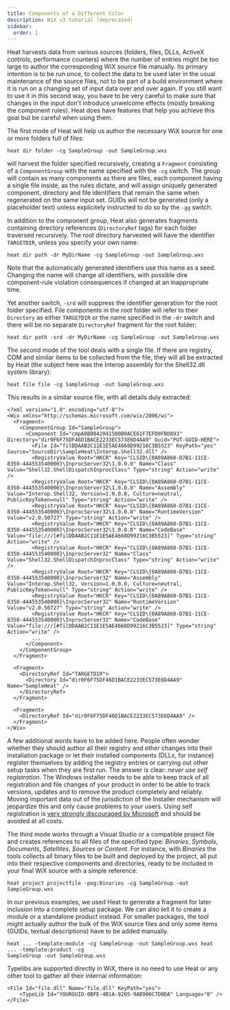 ```yaml
---
title: Components of a Different Color
description: WiX v3 tutorial (deprecated)
sidebar:
  order: 1
---
```


Heat harvests data from various sources (folders, files, DLLs, ActiveX controls, performance counters) where the number of entries might be too large to author the corresponding WiX source file manually. Its primary intention is to be run once, to collect the data to be used later in the usual maintenance of the source files, not to be part of a build environment where it is run on a changing set of input data over and over again. If you still want to use it in this second way, you have to be very careful to make sure that changes in the input don't introduce unwelcome effects (mostly breaking the component rules). Heat does have features that help you achieve this goal but be careful when using them.

The first mode of Heat will help us author the necessary WiX source for one or more folders full of files:

    heat dir folder -cg SampleGroup -out SampleGroup.wxs

will harvest the folder specified recursively, creating a `Fragment` consisting of a `ComponentGroup` with the name specified with the `-cg` switch. The group will contain as many components as there are files, each component having a single file inside, as the rules dictate, and will assign uniquely generated component, directory and file identifiers that remain the same when regenerated on the same input set. GUIDs will not be generated (only a placeholder text) unless explicitely instructed to do so by the `-gg` switch.<!-- fix: -ag -->

In addition to the component group, Heat also generates fragments containing directory references (`DirectoryRef` tags) for each folder traversed recursively. The root directory harvested will have the identifier `TARGETDIR`, unless you specify your own name:

    heat dir path -dr MyDirName -cg SampleGroup -out SampleGroup.wxs 

Note that the automatically generated identifiers use this name as a seed. Changing the name will change all identifiers, with possible dire component-rule violation consequences if changed at an inappropriate time.

Yet another switch, `-srd` will suppress the identifier generation for the root folder specified. File components in the root folder will refer to their `Directory` as either `TARGETDIR` or the name specified in the `-dr` switch and there will be no separate `DirectoryRef` fragment for the root folder:

    heat dir path -srd -dr MyDirName -cg SampleGroup -out SampleGroup.wxs

The second mode of the tool deals with a single file. If there are registry, COM and similar items to be collected from the file, they will all be extracted by Heat (the subject here was the Interop assembly for the Shell32.dll system library):

    heat file file -cg SampleGroup -out SampleGroup.wxs

This results in a similar source file, with all details duly extracted:

    <?xml version="1.0" encoding="utf-8"?>
    <Wix xmlns="http://schemas.microsoft.com/wix/2006/wi">
      <Fragment> 
        <ComponentGroup Id="SampleGroup">
          <Component Id="cmpA8B0842041500B0ACE61F7EFD0FBD893" Directory="dir0F6F75DF46D1BACE2233EC573E6D4AA9" Guid="PUT-GUID-HERE">
            <File Id="filDDAAB2C11E1E5AE4668D99216C3B5523" KeyPath="yes" Source="SourceDir\SampleHeat\Interop.Shell32.dll" />
            <RegistryValue Root="HKCR" Key="CLSID\{0A89A860-D7B1-11CE-8350-444553540000}\InprocServer32\1.0.0.0" Name="Class" Value="Shell32.ShellDispatchInprocClass" Type="string" Action="write" />
            <RegistryValue Root="HKCR" Key="CLSID\{0A89A860-D7B1-11CE-8350-444553540000}\InprocServer32\1.0.0.0" Name="Assembly" Value="Interop.Shell32, Version=1.0.0.0, Culture=neutral, PublicKeyToken=null" Type="string" Action="write" />
            <RegistryValue Root="HKCR" Key="CLSID\{0A89A860-D7B1-11CE-8350-444553540000}\InprocServer32\1.0.0.0" Name="RuntimeVersion" Value="v2.0.50727" Type="string" Action="write" />
            <RegistryValue Root="HKCR" Key="CLSID\{0A89A860-D7B1-11CE-8350-444553540000}\InprocServer32\1.0.0.0" Name="CodeBase" Value="file:///[#filDDAAB2C11E1E5AE4668D99216C3B5523]" Type="string" Action="write" />
            <RegistryValue Root="HKCR" Key="CLSID\{0A89A860-D7B1-11CE-8350-444553540000}\InprocServer32" Name="Class" Value="Shell32.ShellDispatchInprocClass" Type="string" Action="write" />
            <RegistryValue Root="HKCR" Key="CLSID\{0A89A860-D7B1-11CE-8350-444553540000}\InprocServer32" Name="Assembly" Value="Interop.Shell32, Version=1.0.0.0, Culture=neutral, PublicKeyToken=null" Type="string" Action="write" />
            <RegistryValue Root="HKCR" Key="CLSID\{0A89A860-D7B1-11CE-8350-444553540000}\InprocServer32" Name="RuntimeVersion" Value="v2.0.50727" Type="string" Action="write" />
            <RegistryValue Root="HKCR" Key="CLSID\{0A89A860-D7B1-11CE-8350-444553540000}\InprocServer32" Name="CodeBase" Value="file:///[#filDDAAB2C11E1E5AE4668D99216C3B5523]" Type="string" Action="write" />
            ... 
          </Component>
        </ComponentGroup>
      </Fragment>
      
      <Fragment>
        <DirectoryRef Id="TARGETDIR">
          <Directory Id="dir0F6F75DF46D1BACE2233EC573E6D4AA9" Name="SampleHeat" />
        </DirectoryRef>
      </Fragment>
      
      <Fragment>
        <DirectoryRef Id="dir0F6F75DF46D1BACE2233EC573E6D4AA9" />
      </Fragment>
    </Wix>

A few additional words have to be added here. People often wonder whether they should author all their registry and other changes into their installation package or let their installed components (DLLs, for instance) register themselves by adding the registry entries or carrying out other setup tasks when they are first run. The answer is clear: _never use self registration_. The Windows installer needs to be able to keep track of all registration and file changes of your product in order to be able to track versions, updates and to remove the product completely and reliably. Moving important data out of the jurisdiction of the Installer mechanism will jeopardize this and only cause problems to your users. Using self registration is [very strongly discouraged by Microsoft](https://msdn.microsoft.com/en-us/library/aa371608%28v=vs.85%29.aspx) and should be avoided at all costs.

The third mode works through a Visual Studio or a compatible project file and creates references to all files of the specified type: _Binaries_, _Symbols_, _Documents_, _Satellites_, _Sources_ or _Content_. For instance, with _Binaries_ the tools collects all binary files to be built and deployed by the project, all put into their respective components and directories, ready to be included in your final WiX source with a simple reference:

    heat project projectfile -pog:Binaries -cg SampleGroup -out SampleGroup.wxs 

In our previous examples, we used Heat to generate a fragment for later inclusion into a complete setup package. We can also tell it to create a module or a standalone product instead. For smaller packages, the tool might actually author the bulk of the WiX source files and only some items (GUIDs, textual descriptions) have to be added manually.

    heat ... -template:module -cg SampleGroup -out SampleGroup.wxs heat ... -template:product -cg 
    SampleGroup -out SampleGroup.wxs 

Typelibs are supported directly in WiX, there is no need to use Heat or any other tool to gather all their internal information:

    <File Id="file.dll" Name="file.dll" KeyPath="yes">
        <TypeLib Id="YOURGUID-0BFE-4B1A-9205-9AB900C7D0DA" Language="0" /> 
    </File> 
